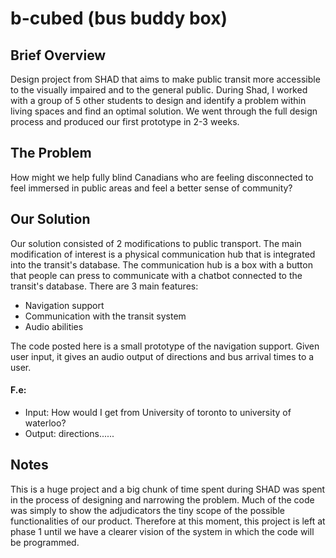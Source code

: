 # b-cubed (bus buddy box)

## Brief Overview
Design project from SHAD that aims to make public transit more accessible to the visually impaired and to the general public. 
During Shad, I worked with a group of 5 other students to design and identify a problem within living spaces and find an optimal solution.
We went through the full design process and produced our first prototype in 2-3 weeks.

## The Problem
How might we help fully blind Canadians who are feeling disconnected to feel immersed in public areas and feel a better sense of community?

## Our Solution
Our solution consisted of 2 modifications to public transport. The main modification of interest is a physical communication hub that is integrated into the transit's database.
The communication hub is a box with a button that people can press to communicate with a chatbot connected to the transit's database. 
There are 3 main features:
- Navigation support
- Communication with the transit system
- Audio abilities

The code posted here is a small prototype of the navigation support. Given user input, it gives an audio output of directions and bus arrival times to a user.

#### F.e:
- Input: How would I get from University of toronto to university of waterloo?
- Output: directions......

## Notes
This is a huge project and a big chunk of time spent during SHAD was spent in the process of designing and narrowing the problem. 
Much of the code was simply to show the adjudicators the tiny scope of the possible functionalities of our product. 
Therefore at this moment, this project is left at phase 1 until we have a clearer vision of the system in which the code will be programmed. 

